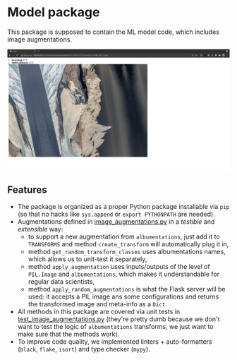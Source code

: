 # Model package

This package is supposed to contain the ML model code, which includes image augmentations.

![screenshot](screenshots/screenshot2.png)

## Features
- The package is organized as a proper Python package installable via `pip` (so that no hacks like `sys.append` or `export PYTHONPATH` are needed).
- Augmentations defined in [image_augmentations.py](image_augmentations.py) in a *testible* and *extensible* way:
  - to support a new augmentation from `albumentations`, just add it to `TRANSFORMS` and method `create_transform` will automatically plug it in,
  - method `get_random_transform_classes` uses albumentations names, which allows us to unit-test it separately,
  - method `apply_augmentation` uses inputs/outputs of the level of `PIL.Image` and `albumentations`, which makes it understandable for regular data scientists,
  - method `apply_random_augmentations` is what the Flask server will be used: it accepts a PIL image ans some configurations and returns the transformed image and meta-info as a `Dict`.
- All methods in this package are covered via unit tests in [test_image_augmentations.py](test_image_augmentations.py) (they're pretty dumb because we don't want to test the logic of `albumentations` transforms, we just want to make sure that the methods work).
- To improve code quality, we implemented linters + auto-formatters (`black`, `flake`, `isort`) and type checker (`mypy`).
